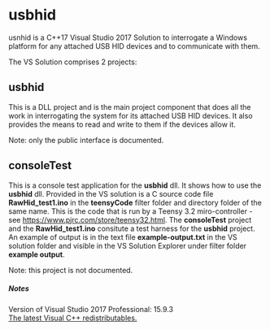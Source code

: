 # usbhid
usnhid is a C++17 Visual Studio 2017 Solution to interrogate a Windows platform
for any attached USB HID devices and to communicate with them.

The VS Solution comprises 2 projects:
## usbhid
This is a DLL project and is the main project component that does all the work in
interrogating the system for its attached USB HID devices. It also provides the
means to read and write to them if the devices allow it.

Note: only the public interface is documented.

## consoleTest
This is a console test application for the **usbhid** dll.
It shows how to use the **usbhid** dll.
Provided in the VS solution is a C source code file **RawHid_test1.ino** in the
**teensyCode** filter folder and directory folder of the same name.
This is the code that is run by a Teensy 3.2 miro-controller - see
 https://www.pjrc.com/store/teensy32.html.
 The **consoleTest** project and the **RawHid_test1.ino** consitute a test
 harness for the **usbhid** project.
 An example of output is in the text file **example-output.txt** in the VS solution
 folder and visible in the VS Solution Explorer under filter folder **example output**.

Note: this project is not documented.



##### Notes
Version of Visual Studio 2017 Professional: 15.9.3<br/>
[The latest Visual C++ redistributables.](https://support.microsoft.com/en-us/help/2977003/the-latest-supported-visual-c-downloads)


